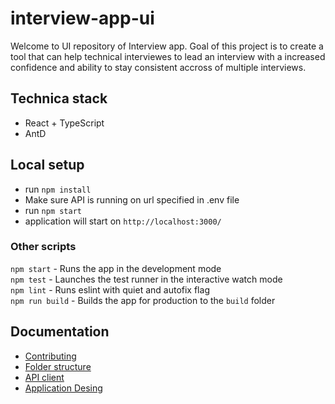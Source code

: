 # interview-app-ui

Welcome to UI repository of Interview app. Goal of this project is to create a tool that can help technical interviewes to lead an interview with a increased confidence and ability to stay consistent accross of multiple interviews.

## Technica stack
- React + TypeScript
- AntD 

## Local setup

- run `npm install`
- Make sure API is running on url specified in .env file
- run `npm start`
- application will start on `http://localhost:3000/`

### Other scripts

`npm start` - Runs the app in the development mode \
`npm test` - Launches the test runner in the interactive watch mode \
`npm lint` - Runs eslint with quiet and autofix flag \
`npm run build` - Builds the app for production to the `build` folder

## Documentation

- [Contributing](CONTRIBUTING.md)
- [Folder structure](docs/FOLDER_STRUCTURE.md)
- [API client](docs/API_CLIENT.md)
- [Application Desing](docs/DESIGN.md)